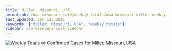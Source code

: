 ```yaml
---
title: Miller, Missouri, USA
permalink: /usa-missouri-cole/weekly_totals/usa-missouri-miller-weekly_totals.html
last_updated: Jan 12, 2022
keywords: ["Miller, Missouri, USA", "weekly totals"]
sidebar: usa-missouri-cole_sidebar
---
```


![Weekly Totals of Confirmed Cases for Miller, Missouri, USA](/covid_tracker/images/graphs/usa-missouri-miller-weekly_totals_graph.png)
